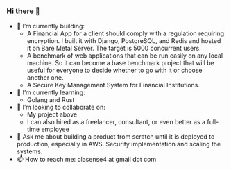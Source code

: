### Hi there 👋

- 🔭 I’m currently building:
  - A Financial App for a client should comply with a regulation requiring encryption. I built it with Django, PostgreSQL, and Redis and hosted it on Bare Metal Server. The target is 5000 concurrent users.
  - A benchmark of web applications that can be run easily on any local machine. So it can become a base benchmark project that will be useful for everyone to decide whether to go with it or choose another one.
  - A Secure Key Management System for Financial Institutions.
- 🌱 I’m currently learning:
  - Golang and Rust
- 👯 I’m looking to collaborate on:
  - My project above
  - I can also hired as a freelancer, consultant, or even better as a full-time employee
- 💬 Ask me about building a product from scratch until it is deployed to production, especially in AWS. Security implementation and scaling the systems.
- 📫 How to reach me: clasense4 at gmail dot com
